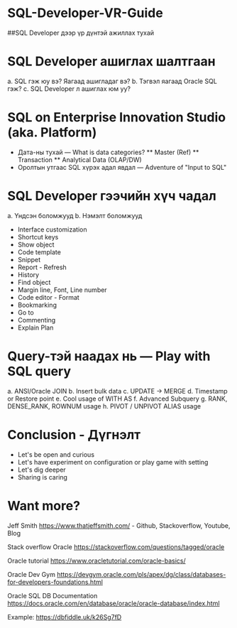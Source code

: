 # SQL-Developer-VR-Guide

##SQL Developer дээр үр дүнтэй ажиллах тухай

# SQL Developer ашиглах шалтгаан
  a. SQL гэж юу вэ? Яагаад ашигладаг вэ?
  b. Тэгвэл яагаад Oracle SQL гэж?
  c. SQL Developer л ашиглах юм уу?

# SQL on Enterprise Innovation Studio (aka. Platform)
* Дата-ны тухай — What is data categories?
  ** Master (Ref)
  ** Transaction
  ** Analytical Data (OLAP/DW)
* Оролтын утгаас SQL хүрэх адал явдал — Adventure of "Input to SQL"

# SQL Developer гээчийн хүч чадал
  a. Үндсэн боломжууд
  b. Нэмэлт боломжууд
* Interface customization
* Shortcut keys
* Show object
* Code template
* Snippet
* Report - Refresh
* History
* Find object
* Margin line, Font, Line number
* Code editor - Format
* Bookmarking
* Go to
* Commenting
* Explain Plan

# Query-тэй наадах нь — Play with SQL query
  a. ANSI/Oracle JOIN 
  b. Insert bulk data
  c. UPDATE -> MERGE
  d. Timestamp or Restore point
  e. Cool usage of WITH AS
  f. Advanced Subquery
  g. RANK, DENSE_RANK, ROWNUM usage
  h. PIVOT / UNPIVOT
  ALIAS usage
  

# Conclusion - Дүгнэлт
* Let's be open and curious
* Let's have experiment on configuration or play game with setting
* Let's dig deeper
* Sharing is caring

# Want more?
  Jeff Smith
  https://www.thatjeffsmith.com/ - Github, Stackoverflow, Youtube, Blog
  
  Stack overflow Oracle
  https://stackoverflow.com/questions/tagged/oracle
  
  Oracle tutorial
  https://www.oracletutorial.com/oracle-basics/
  
  Oracle Dev Gym
  https://devgym.oracle.com/pls/apex/dg/class/databases-for-developers-foundations.html
  
  Oracle SQL DB Documentation
  https://docs.oracle.com/en/database/oracle/oracle-database/index.html
  
  
Example: https://dbfiddle.uk/k26Sg7fD
